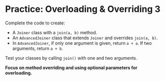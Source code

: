 # Practice: Overloading & Overriding 3

Complete the code to create:
- A `Joiner` class with a `join(a, b)` method.
- An `AdvancedJoiner` class that extends `Joiner` and overrides `join(a, b)`.
- In `AdvancedJoiner`, if only one argument is given, return `a + a`. If two arguments, return `a + b`.

Test your classes by calling `join()` with one and two arguments.

**Focus on method overriding and using optional parameters for overloading.**
